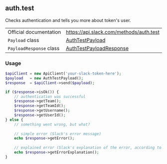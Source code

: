 ## auth.test

Checks authentication and tells you more about token's user.

| | |
|-------------------------|----------------------------------------------------------------------------------------------------------------|
| Official documentation  | https://api.slack.com/methods/auth.test                                                                        |
| `Payload` class         | [AuthTestPayload](https://github.com/displayce/slack/blob/master/src/CL/Slack/Payload/AuthTestPayload.php)                 |
| `PayloadResponse` class | [AuthTestPayloadResponse](https://github.com/displayce/slack/blob/master/src/CL/Slack/Payload/AuthTestPayloadResponse.php) |


### Usage

```php
$apiClient = new ApiClient('your-slack-token-here');
$payload   = new AuthTestPayload();
$response  = $apiClient->send($payload);

if ($response->isOk()) {
    // authentication was successful
    $response->getTeam();
    $response->getTeamId();
    $response->getUsername();
    $response->getUserId();
} else {
    // something went wrong, but what?
    
    // simple error (Slack's error message)
    echo $response->getError();
    
    // explained error (Slack's explanation of the error, according to the documentation)
    echo $response->getErrorExplanation();
}
```
